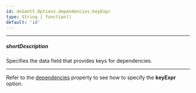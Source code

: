 ```yaml
---
id: dxGantt.Options.dependencies.keyExpr
type: String | function()
default: 'id'
---
```

---
##### shortDescription
Specifies the data field that provides keys for dependencies.

---

Refer to the [dependencies](/api-reference/10%20UI%20Widgets/dxGantt/1%20Configuration/dependencies '/Documentation/ApiReference/UI_Components/dxGantt/Configuration/dependencies/') property to see how to specify the **keyExpr** option.